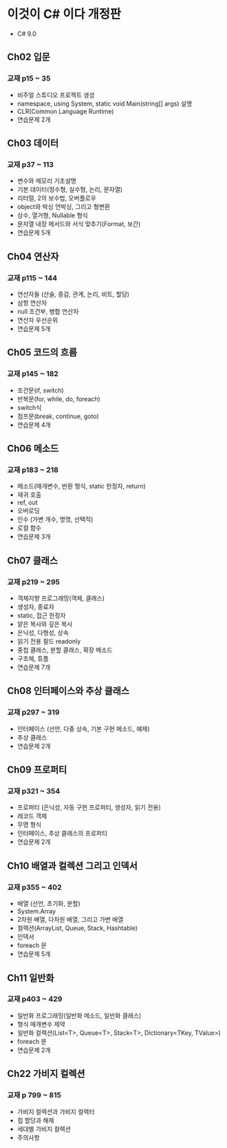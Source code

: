 # 이것이 C# 이다 개정판
  - C# 9.0

## Ch02 입문
### 교재 p15 ~ 35
  - 비주얼 스튜디오 프로젝트 생성
  - namespace, using System, static void Main(string[] args) 설명
  - CLR(Common Language Runtime)
  - 연습문제 2개


## Ch03 데이터
### 교재 p37 ~ 113
  - 변수와 메모리 기초설명
  - 기본 데이터(정수형, 실수형, 논리, 문자열)
  - 리터럴, 2의 보수법, 오버플로우
  - object와 박싱 언박싱, 그리고 형변환
  - 상수, 열거형, Nullable 형식
  - 문자열 내장 메서드와 서식 맞추기(Format, 보간)
  - 연습문제 5개


## Ch04 연산자
### 교재 p115 ~ 144
  - 연산자들 (산술, 증감, 관계, 논리, 비트, 할당)
  - 삼항 연산자
  - null 조건부, 병합 연산자
  - 연산자 우선순위
  - 연습문제 5개


## Ch05 코드의 흐름
### 교재 p145 ~ 182
  - 조건문(if, switch)
  - 반복문(for, while, do, foreach)
  - switch식
  - 점프문(break, continue, goto)
  - 연습문제 4개


## Ch06 메소드
### 교재 p183 ~ 218
  - 메소드(매개변수, 반환 형식, static 한정자, return)
  - 재귀 호출
  - ref, out
  - 오버로딩
  - 인수 (가변 개수, 명명, 선택적)
  - 로컬 함수
  - 연습문제 3개


## Ch07 클래스
### 교재 p219 ~ 295
  - 객체지향 프로그래밍(객체, 클래스)
  - 생성자, 종료자
  - static, 접근 한정자
  - 얕은 복사와 깊은 복사
  - 은닉성, 다형성, 상속
  - 읽기 전용 필드 readonly
  - 중첩 클래스, 분할 클래스, 확장 메소드
  - 구조체, 튜플
  - 연습문제 7개

## Ch08 인터페이스와 추상 클래스
### 교재 p297 ~ 319
  - 인터페이스 (선언, 다중 상속, 기본 구현 메소드, 예제)
  - 추상 클래스
  - 연습문제 2개


## Ch09 프로퍼티
### 교재 p321 ~ 354
  - 프로퍼티 (은닉성, 자동 구현 프로퍼티, 생성자, 읽기 전용)
  - 레코드 객체
  - 무명 형식
  - 인터페이스, 추상 클래스의 프로퍼티
  - 연습문제 2개


## Ch10 배열과 컬렉션 그리고 인덱서
### 교재 p355 ~ 402
  - 배열 (선언, 초기화, 분할)
  - System.Array
  - 2차원 배열, 다차원 배열, 그리고 가변 배열
  - 컬렉션(ArrayList, Queue, Stack, Hashtable)
  - 인덱서
  - foreach 문
  - 연습문제 5개


## Ch11 일반화
### 교재 p403 ~ 429
  - 일반화 프로그래밍(일반화 메소드, 일반화 클래스)
  - 형식 매개변수 제약
  - 일반화 컬렉션(List\<T\>, Queue\<T\>, Stack\<T\>, Dictionary\<TKey, TValue\>)
  - foreach 문
  - 연습문제 2개


## Ch22 가비지 컬렉션
### 교재 p 799 ~ 815
  - 가비지 컬렉션과 가비지 컬렉터
  - 힙 할당과 해제
  - 세대별 가비지 컬렉션
  - 주의사항